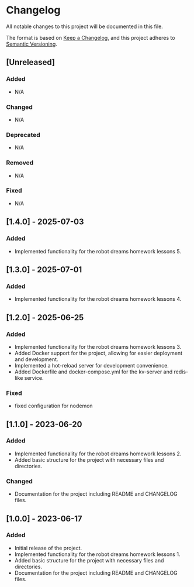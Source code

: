 # Changelog

All notable changes to this project will be documented in this file.

The format is based on [Keep a Changelog](https://keepachangelog.com/en/1.1.0/),
and this project adheres to [Semantic Versioning](https://semver.org/spec/v2.0.0.html).

## [Unreleased]
### Added
- N/A

### Changed
- N/A

### Deprecated
- N/A

### Removed
- N/A

### Fixed
- N/A

## [1.4.0] - 2025-07-03
### Added
- Implemented functionality for the robot dreams homework lessons 5.

## [1.3.0] - 2025-07-01
### Added
- Implemented functionality for the robot dreams homework lessons 4.


## [1.2.0] - 2025-06-25
### Added
- Implemented functionality for the robot dreams homework lessons 3.
- Added Docker support for the project, allowing for easier deployment and development.
- Implemented a hot-reload server for development convenience.
- Added Dockerfile and docker-compose.yml for the kv-server and redis-like service.

### Fixed
- fixed configuration for nodemon

## [1.1.0] - 2023-06-20
### Added
- Implemented functionality for the robot dreams homework lessons 2.
- Added basic structure for the project with necessary files and directories.

### Changed
- Documentation for the project including README and CHANGELOG files.



## [1.0.0] - 2023-06-17
### Added
- Initial release of the project.
- Implemented functionality for the robot dreams homework lessons 1.
- Added basic structure for the project with necessary files and directories.
- Documentation for the project including README and CHANGELOG files.



